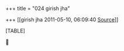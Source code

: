+++
title = "024 girish jha"

+++
[[girish jha	2011-05-10, 06:09:40 [Source](https://groups.google.com/g/bvparishat/c/7XmHey9VSSo)]]



[TABLE]



